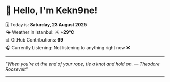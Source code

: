 # 👋 Hello, I'm Kekn9ne!

🗓️ Today is: **Saturday, 23 August 2025**  
🌤️ Weather in Istanbul: **☀️   +29°C**  
📊 GitHub Contributions: **69**  
🎧 Currently Listening: Not listening to anything right now ❌

---

_"When you're at the end of your rope, tie a knot and hold on. — *Theodore Roosevelt*"_

---
